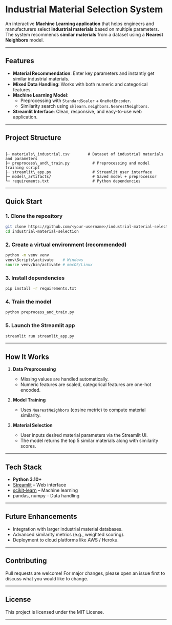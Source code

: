 
# Industrial Material Selection System

An interactive **Machine Learning application** that helps engineers and manufacturers select
**industrial materials** based on multiple parameters.  
The system recommends **similar materials** from a dataset using a **Nearest Neighbors** model.

---

##  Features
- **Material Recommendation**: Enter key parameters and instantly get similar industrial materials.
-  **Mixed Data Handling**: Works with both numeric and categorical features.
- **Machine Learning Model**:
  - Preprocessing with `StandardScaler` + `OneHotEncoder`.
  - Similarity search using `sklearn.neighbors.NearestNeighbors`.
- **Streamlit Interface**: Clean, responsive, and easy-to-use web application.

---

## Project Structure
```

├─ materials\_industrial.csv        # Dataset of industrial materials and parameters
├─ preprocess\_and\_train.py          # Preprocessing and model training script
├─ streamlit\_app.py                  # Streamlit user interface
├─ model\_artifacts/                  # Saved model + preprocessor
└─ requirements.txt                   # Python dependencies

````

---

## Quick Start

### 1. Clone the repository
```bash
git clone https://github.com/<your-username>/industrial-material-selection.git
cd industrial-material-selection
````

### 2. Create a virtual environment (recommended)

```bash
python -m venv venv
venv\Scripts\activate    # Windows
source venv/bin/activate # macOS/Linux
```

### 3. Install dependencies

```bash
pip install -r requirements.txt
```

### 4. Train the model

```bash
python preprocess_and_train.py
```

### 5. Launch the Streamlit app

```bash
streamlit run streamlit_app.py
```

---

## How It Works

1. **Data Preprocessing**

   * Missing values are handled automatically.
   * Numeric features are scaled, categorical features are one-hot encoded.
2. **Model Training**

   * Uses `NearestNeighbors` (cosine metric) to compute material similarity.
3. **Material Selection**

   * User inputs desired material parameters via the Streamlit UI.
   * The model returns the top 5 similar materials along with similarity scores.

---

##  Tech Stack

* **Python 3.10+**
* [Streamlit](https://streamlit.io/) – Web interface
* [scikit-learn](https://scikit-learn.org/) – Machine learning
* pandas, numpy – Data handling

---

## Future Enhancements

*  Integration with larger industrial material databases.
* Advanced similarity metrics (e.g., weighted scoring).
* Deployment to cloud platforms like AWS / Heroku.

---

## Contributing

Pull requests are welcome!
For major changes, please open an issue first to discuss what you would like to change.

---

##  License

This project is licensed under the MIT License.

---
